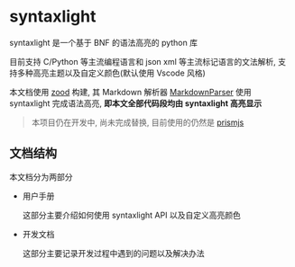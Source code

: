 # syntaxlight

syntaxlight 是一个基于 BNF 的语法高亮的 python 库

目前支持 C/Python 等主流编程语言和 json xml 等主流标记语言的文法解析, 支持多种高亮主题以及自定义颜色(默认使用 Vscode 风格)

本文档使用 [zood](https://github.com/luzhixing12345/zood) 构建, 其 Markdown 解析器 [MarkdownParser](https://github.com/luzhixing12345/MarkdownParser) 使用 syntaxlight 完成语法高亮, **即本文全部代码段均由 syntaxlight 高亮显示**

> 本项目仍在开发中, 尚未完成替换, 目前使用的仍然是 [prismjs](https://prismjs.com/)

## 文档结构

本文档分为两部分

- 用户手册

  这部分主要介绍如何使用 syntaxlight API 以及自定义高亮颜色

- 开发文档

  这部分主要记录开发过程中遇到的问题以及解决办法

  <!-- 视频: [【编译原理】基于BNF的语法高亮]() -->
